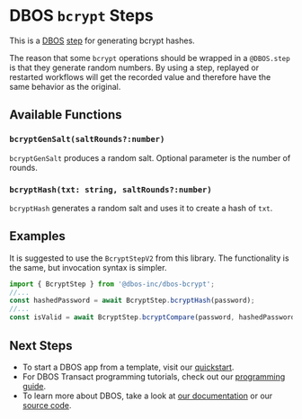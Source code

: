 # DBOS `bcrypt` Steps

This is a [DBOS](https://docs.dbos.dev/) [step](https://docs.dbos.dev/typescript/tutorials/step-tutorial) for generating bcrypt hashes.

The reason that some `bcrypt` operations should be wrapped in a `@DBOS.step` is that they generate random numbers. By using a step, replayed or restarted workflows will get the recorded value and therefore have the same behavior as the original.

## Available Functions

### `bcryptGenSalt(saltRounds?:number)`

`bcryptGenSalt` produces a random salt. Optional parameter is the number of rounds.

### `bcryptHash(txt: string, saltRounds?:number)`

`bcryptHash` generates a random salt and uses it to create a hash of `txt`.

## Examples

It is suggested to use the `BcryptStepV2` from this library. The functionality is the same, but invocation syntax is simpler.

```typescript
import { BcryptStep } from '@dbos-inc/dbos-bcrypt';
//...
const hashedPassword = await BcryptStep.bcryptHash(password);
//...
const isValid = await BcryptStep.bcryptCompare(password, hashedPassword);
```

## Next Steps

- To start a DBOS app from a template, visit our [quickstart](https://docs.dbos.dev/quickstart).
- For DBOS Transact programming tutorials, check out our [programming guide](https://docs.dbos.dev/typescript/programming-guide).
- To learn more about DBOS, take a look at [our documentation](https://docs.dbos.dev/) or our [source code](https://github.com/dbos-inc/dbos-transact).
